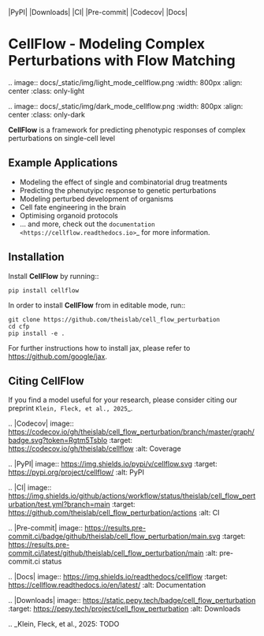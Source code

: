 |PyPI| |Downloads| |CI| |Pre-commit| |Codecov| |Docs|

CellFlow - Modeling Complex Perturbations with Flow Matching
=======================================================

.. image:: docs/_static/img/light_mode_cellflow.png
    :width: 800px
    :align: center
    :class: only-light

.. image:: docs/_static/img/dark_mode_cellflow.png
    :width: 800px
    :align: center
    :class: only-dark


**CellFlow** is a framework for predicting phenotypic responses
of complex perturbations on single-cell level

Example Applications
--------------------
- Modeling the effect of single and combinatorial drug treatments
- Predicting the phenutyipc response to genetic perturbations
- Modeling perturbed development of organisms
- Cell fate engineering in the brain
- Optimising organoid protocols
- ... and more, check out the `documentation <https://cellflow.readthedocs.io>`_ for more information.


Installation
------------
Install **CellFlow** by running::

    pip install cellflow

In order to install **CellFlow** from in editable mode, run::

    git clone https://github.com/theislab/cell_flow_perturbation
    cd cfp
    pip install -e .

For further instructions how to install jax, please refer to https://github.com/google/jax.

Citing CellFlow
---------------
If you find a model useful for your research, please consider citing our preprint `Klein, Fleck, et al., 2025`_.

.. |Codecov| image:: https://codecov.io/gh/theislab/cell_flow_perturbation/branch/master/graph/badge.svg?token=Rgtm5Tsblo
    :target: https://codecov.io/gh/theislab/cellflow
    :alt: Coverage

.. |PyPI| image:: https://img.shields.io/pypi/v/cellflow.svg
    :target: https://pypi.org/project/cellflow/
    :alt: PyPI

.. |CI| image:: https://img.shields.io/github/actions/workflow/status/theislab/cell_flow_perturbation/test.yml?branch=main
    :target: https://github.com/theislab/cell_flow_perturbation/actions
    :alt: CI

.. |Pre-commit| image:: https://results.pre-commit.ci/badge/github/theislab/cell_flow_perturbation/main.svg
   :target: https://results.pre-commit.ci/latest/github/theislab/cell_flow_perturbation/main
   :alt: pre-commit.ci status

.. |Docs| image:: https://img.shields.io/readthedocs/cellflow
    :target: https://cellflow.readthedocs.io/en/latest/
    :alt: Documentation

.. |Downloads| image:: https://static.pepy.tech/badge/cell_flow_perturbation
    :target: https://pepy.tech/project/cell_flow_perturbation
    :alt: Downloads

.. _Klein, Fleck, et al., 2025: TODO
